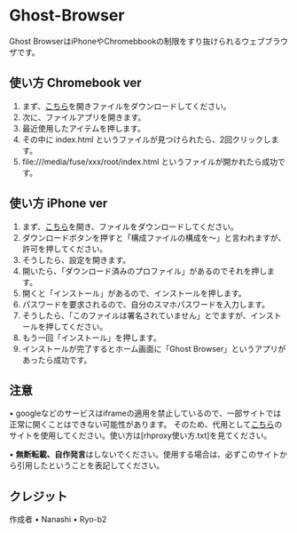 # Ghost-Browser
Ghost BrowserはiPhoneやChromebbookの制限をすり抜けられるウェブブラウザです。
## 使い方 Chromebook ver
1. まず、[こちら](https://s.dyhack.net/gb-c)を開きファイルをダウンロードしてください。
2. 次に、ファイルアプリを開きます。
3. 最近使用したアイテムを押します。
4. その中に index.html というファイルが見つけられたら、2回クリックします。
5. file:///media/fuse/xxx/root/index.html というファイルが開かれたら成功です。
## 使い方 iPhone ver
1. まず、[こちら](https://s.dyhack.net/gb-i)を開き、ファイルをダウンロードしてください。
2. ダウンロードボタンを押すと「構成ファイルの構成を〜」と言われますが、許可を押してください。
3. そうしたら、設定を開きます。
4. 開いたら、「ダウンロード済みのプロファイル」があるのでそれを押します。
5. 開くと「インストール」があるので、インストールを押します。
6. パスワードを要求されるので、自分のスマホパスワードを入力します。
7. そうしたら、「このファイルは署名されていません」とでますが、インストールを押してください。
8. もう一回「インストール」を押します。
9. インストールが完了するとホーム画面に「Ghost Browser」というアプリがあったら成功です。
## 注意
• googleなどのサービスはiframeの適用を禁止しているので、一部サイトでは正常に開くことはできない可能性があります。
そのため、代用として[こちら](https://rh.dyhack.net/)のサイトを使用してください。使い方は[rhproxy使い方.txt]を見てください。

• **無断転載、自作発言**はしないでください。使用する場合は、必ずこのサイトから引用したということを表記してください。
## クレジット
作成者
• Nanashi 
• Ryo-b2

